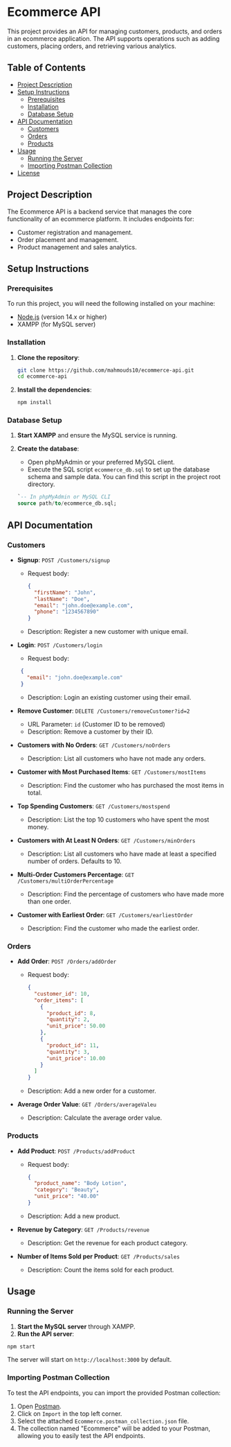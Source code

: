 # Ecommerce API

This project provides an API for managing customers, products, and orders in an ecommerce application. The API supports operations such as adding customers, placing orders, and retrieving various analytics.

## Table of Contents

-   [Project Description](#project-description)
-   [Setup Instructions](#setup-instructions)
    -   [Prerequisites](#prerequisites)
    -   [Installation](#installation)
    -   [Database Setup](#database-setup)
-   [API Documentation](#api-documentation)
    -   [Customers](#customers)
    -   [Orders](#orders)
    -   [Products](#products)
-   [Usage](#usage)
    -   [Running the Server](#running-the-server)
    -   [Importing Postman Collection](#importing-postman-collection)
-   [License](#license)

## Project Description

The Ecommerce API is a backend service that manages the core functionality of an ecommerce platform. It includes endpoints for:

-   Customer registration and management.
-   Order placement and management.
-   Product management and sales analytics.

## Setup Instructions

### Prerequisites

To run this project, you will need the following installed on your machine:

-   [Node.js](https://nodejs.org/) (version 14.x or higher)
-   XAMPP (for MySQL server)

### Installation

1.  **Clone the repository**:
    
    ```bash 
    git clone https://github.com/mahmouds10/ecommerce-api.git
    cd ecommerce-api
     ``` 
2.  **Install the dependencies**:
    
    ```bash 
    npm install
     ``` 
    

### Database Setup

1.  **Start XAMPP** and ensure the MySQL service is running.
    
2.  **Create the database**:
    
    -   Open phpMyAdmin or your preferred MySQL client.
    -   Execute the SQL script `ecommerce_db.sql` to set up the database schema and sample data. You can find this script in the project root directory.
    
    ```sql
    `-- In phpMyAdmin or MySQL CLI
    source path/to/ecommerce_db.sql; 
    ```

## API Documentation

### Customers

-   **Signup**: `POST /Customers/signup`
    
    -   Request body:
        
        ```json         
        {
          "firstName": "John",
          "lastName": "Doe",
          "email": "john.doe@example.com",
          "phone": "1234567890"
        }
    -   Description: Register a new customer with unique email.
-   **Login**: `POST /Customers/login`
    
    -   Request body:
        
       ``` json
        {
          "email": "john.doe@example.com"
        }
       ```
    -   Description: Login an existing customer using their email.
-   **Remove Customer**: `DELETE /Customers/removeCustomer?id=2`
    
    -   URL Parameter: `id` (Customer ID to be removed)
    -   Description: Remove a customer by their ID.
-   **Customers with No Orders**: `GET /Customers/noOrders`
    
    -   Description: List all customers who have not made any orders.
-   **Customer with Most Purchased Items**: `GET /Customers/mostItems`
    
    -   Description: Find the customer who has purchased the most items in total.
-   **Top Spending Customers**: `GET /Customers/mostspend`
    
    -   Description: List the top 10 customers who have spent the most money.
-   **Customers with At Least N Orders**: `GET /Customers/minOrders`
    
    -   Description: List all customers who have made at least a specified number of orders. Defaults to 10.
-   **Multi-Order Customers Percentage**: `GET /Customers/multiOrderPercentage`
    
    -   Description: Find the percentage of customers who have made more than one order.
-   **Customer with Earliest Order**: `GET /Customers/earliestOrder`
    
    -   Description: Find the customer who made the earliest order.

### Orders

-   **Add Order**: `POST /Orders/addOrder`
    
    -   Request body:
        
        ```json
        {
          "customer_id": 10,
          "order_items": [
            {
              "product_id": 8,
              "quantity": 2,
              "unit_price": 50.00
            },
            {
              "product_id": 11,
              "quantity": 3,
              "unit_price": 10.00
            }
          ]
        }
        ```       
    -   Description: Add a new order for a customer.
-   **Average Order Value**: `GET /Orders/averageValeu`
    
    -   Description: Calculate the average order value.

### Products

-   **Add Product**: `POST /Products/addProduct`
    
    -   Request body:
        
        ```json
        {
          "product_name": "Body Lotion",
          "category": "Beauty",
          "unit_price": "40.00"
        }   
        ```      
    -   Description: Add a new product.
-   **Revenue by Category**: `GET /Products/revenue`
    
    -   Description: Get the revenue for each product category.
-   **Number of Items Sold per Product**: `GET /Products/sales`
    -   Description: Count the items sold for each product.

## Usage

### Running the Server

1.  **Start the MySQL server** through XAMPP.
2.  **Run the API server**:
    
   ``` bash
 npm start 
 ```
    
   The server will start on `http://localhost:3000` by default.

### Importing Postman Collection

To test the API endpoints, you can import the provided Postman collection:


1.  Open [Postman](https://www.postman.com/).
2.  Click on `Import` in the top left corner.
3.  Select the attached `Ecommerce.postman_collection.json` file.
4.  The collection named "Ecommerce" will be added to your Postman, allowing you to easily test the API endpoints.
